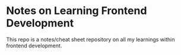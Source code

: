 # Notes on Learning Frontend Development

This repo is a notes/cheat sheet repository on all my learnings within frontend development.
